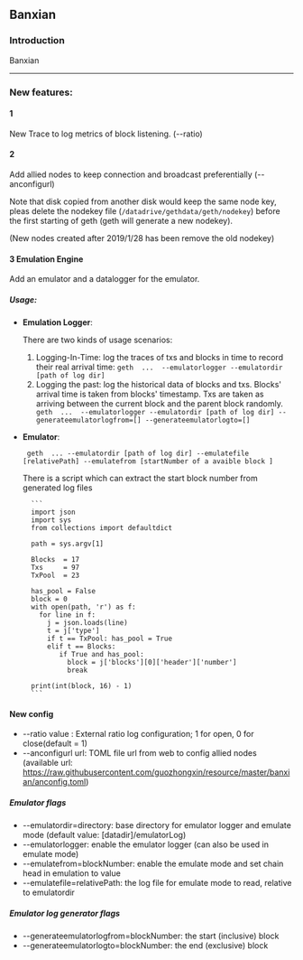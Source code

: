 ## Banxian

### Introduction

Banxian

****

### New features:

#### 1 

New Trace to log metrics of block listening. (--ratio)

#### 2
Add allied nodes to keep connection and broadcast preferentially (--anconfigurl)

Note that disk copied from another disk would keep the same node key, pleas delete the nodekey file (`/datadrive/gethdata/geth/nodekey`) before the first starting of geth (geth will generate a new nodekey).

(New nodes created after 2019/1/28 has been remove the old nodekey)

#### 3 Emulation Engine
Add an emulator and a datalogger for the emulator.
##### Usage:

* **Emulation Logger**:

    There are two kinds of usage scenarios:
    
    1. Logging-In-Time: log the traces of txs and blocks in time to record their real arrival time:
        ` geth  ...  --emulatorlogger --emulatordir [path of log dir] `
    2. Logging the past: log the historical data of blocks and txs. Blocks' arrival time is taken from blocks' timestamp.
    Txs are taken as arriving between the current block and the parent block randomly. 
        ` geth  ...  --emulatorlogger --emulatordir [path of log dir] --generateemulatorlogfrom=[] --generateemulatorlogto=[]`

* **Emulator**:

    ` geth  ... --emulatordir [path of log dir] --emulatefile [relativePath] --emulatefrom [startNumber of a avaible block ]`

    There is a script which can extract the start block number from generated log files
        
        ```
        import json
        import sys
        from collections import defaultdict
        
        path = sys.argv[1] 
        
        Blocks  = 17
        Txs     = 97
        TxPool  = 23
        
        has_pool = False
        block = 0
        with open(path, 'r') as f:
          for line in f:
            j = json.loads(line)
            t = j['type']
            if t == TxPool: has_pool = True
            elif t == Blocks:
               if True and has_pool: 
                 block = j['blocks'][0]['header']['number']
                 break
        
        print(int(block, 16) - 1)
        ```

#### New config

* --ratio value :       External ratio log configuration; 1 for open, 0 for close(default = 1)
* --anconfigurl url:    TOML file url from web to config allied nodes
(available url:  https://raw.githubusercontent.com/guozhongxin/resource/master/banxian/anconfig.toml)

##### Emulator flags

* --emulatordir=directory: base directory for emulator logger and emulate mode (default value: [datadir]/emulatorLog)
* --emulatorlogger: enable the emulator logger (can also be used in emulate mode)
* --emulatefrom=blockNumber: enable the emulate mode and set chain head in emulation to value
* --emulatefile=relativePath: the log file for emulate mode to read, relative to emulatordir


##### Emulator log generator flags

* --generateemulatorlogfrom=blockNumber: the start (inclusive) block 
* --generateemulatorlogto=blockNumber: the end (exclusive) block
 